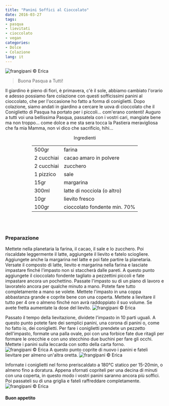 ```yaml
---
title: "Panini Soffici al Cioccolato"
date: 2016-03-27
tags:
- pasqua
- lievitati
- cioccolato
- vegan
categories:
- Dolce
- Colazione
lang: it
---
```

![](header.jpg "frangipani © Erica")

> Buona Pasqua a Tutti!

Il giardino è pieno di fiori, è primavera, c'è il sole, abbiamo cambiato l'orario e adesso possiamo fare colazione con questi sofficissimi panini al cioccolato, che per l'occasione ho fatto a forma di coniglietti. Dopo colazione, siamo andati in giardino a cercare le uova di cioccolato che il Coniglietto di Pasqua ha portato per i piccoli... com'erano contenti! Auguro a tutti voi una bellissima Pasqua, passatela con i vostri cari, mangiate bene ma non troppo... come dolce a me sta sera tocca la Pastiera meravigliosa che fa mia Mamma, non vi dico che sacrificio, hihi...


<div id="wrapper" style="text-align: center">
  <div id="yourdiv" style="display: inline-block;">
    <div class="ingredients">
      <div class="ingredients-title">Ingredienti</div>
      <table>
        <tbody>
          <tr>
          </tr>
          <tr>
            <td>500gr</td>
            <td>farina</td>
          </tr>
          <tr>
            <td>2 cucchiai</td>
            <td>cacao amaro in polvere</td>
          </tr>
          <tr>
            <td>2 cucchiai</td>
            <td>zucchero</td>
          </tr>
          <tr>
            <td>1 pizzico</td>
            <td>sale</td>
          </tr>
          <tr>
            <td>15gr</td>
            <td>margarina</td>
          </tr>
          <tr>
            <td>300ml</td>
            <td>latte di nocciola (o altro) </td>
          </tr>
          <tr>
            <td>10gr</td>
            <td>lievito fresco</td>
          </tr>
          <tr>
            <td>100gr</td>
            <td>cioccolato fondente min. 70%</td>
          </tr>     
          </tr>
        </tbody>
      </table>
      <br></br>
    </div>
  </div>
</div>


<h3>
  <font color="grey">
    <i class="fa-solid fa-gears"></i>
  </font> Preparazione
</h3>

Mettete nella planetaria la farina, il cacao, il sale e lo zucchero. Poi riscaldate leggermente il latte, aggiungete il lievito e fatelo sciogliere. Aggiungete anche la margarina nel latte e poi fate partire la planetaria. Versate il composto di latte, lievito e margarina nella farina e lasciate impastare finché l'impasto non si staccherà dalle pareti. A questo punto aggiungete il cioccolato fondente tagliato a pezzettini piccoli e fate impastare ancora un pochettino. Passate l'impasto su di un piano di lavoro e lavoratelo ancora per qualche minuto a mano. Potete fare tutto completamente a mano se volete. Mettete l'impasto in una coppa abbastanza grande e coprite bene con una coperta. Mettete a lievitare il tutto per 4 ore o almeno finché non avrà raddoppiato il suo volume. Se avete fretta aumentate la dose del lievito.
![](impasto.jpg "frangipani © Erica")

Passato il tempo della lievitazione, dividete l'impasto in 10 parti uguali. A questo punto potete fare dei semplici panini, una corona di panini o, come ho fatto io, dei coniglietti. Per fare i coniglietti prendete un pezzetto dell'impasto, formate una palla ovale, poi con una forbice fate due ritagli per formare le orecchie e con uno stecchino due buchini per fare gli occhi. Mettete i panini sulla leccarda con sotto della carta forno.
![](coniglietto.jpg "frangipani © Erica")
A questo punto coprite di nuovo i panini e fateli lievitare per almeno un'altra oretta.
![](conigliettolievitato.jpg "frangipani © Erica")

Infornate i coniglietti nel forno preriscaldato a 180°C statico per 15-20min, o almeno fino a doratura. Appena sfornati copriteli per una decina di minuti con una coperta, in questo modo i vostri panini saranno ancora più soffici. Poi passateli su di una griglia e fateli raffreddare completamente.
![](risultato.jpg "frangipani © Erica")


<h4>Buon appetito
  <font color="red">
    <i class="fa-regular fa-face-smile"></i>
  </font>
</h4>
